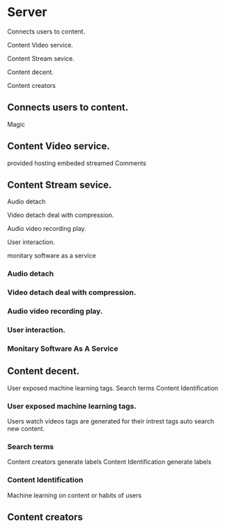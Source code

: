 # Server
Connects users to content.

Content Video service.

Content Stream sevice.

Content decent.

Content creators

## Connects users to content.
Magic

## Content Video service.
provided hosting
embeded 
streamed
Comments
## Content Stream sevice.
Audio detach

Video detach deal with compression.

Audio video recording play.

User interaction.

monitary software as a service

### Audio detach
### Video detach deal with compression.
### Audio video recording play.
### User interaction.
### Monitary Software As A Service
## Content decent.
User exposed machine learning tags.
Search terms
Content Identification
### User exposed machine learning tags.
Users watch videos tags are generated for their intrest
tags auto search new content.
### Search terms
Content creators generate labels
Content Identification generate labels

### Content Identification
Machine learning on content or habits of users 
## Content creators
